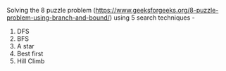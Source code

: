Solving the 8 puzzle problem (https://www.geeksforgeeks.org/8-puzzle-problem-using-branch-and-bound/) using 5 search techniques -
1. DFS
2. BFS
3. A star
4. Best first
5. Hill Climb
